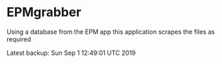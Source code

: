 # EPMgrabber
Using a database from the EPM app this application scrapes the files as required


Latest backup: Sun Sep 1 12:49:01 UTC 2019
